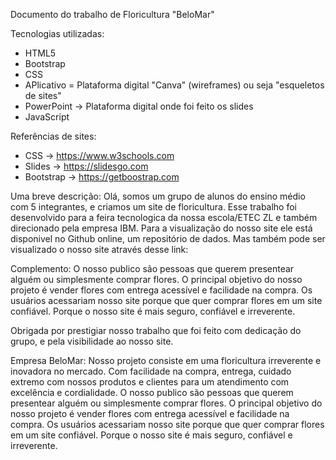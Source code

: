 Documento do trabalho de Floricultura "BeloMar"

Tecnologias utilizadas:
- HTML5
- Bootstrap
- CSS
- APlicativo = Plataforma digital "Canva" (wireframes) ou seja "esqueletos de sites"
- PowerPoint -> Plataforma digital onde foi feito os slides
- JavaScript 

Referências de sites:
- CSS -> https://www.w3schools.com 
- Slides -> https://slidesgo.com
- Bootstrap -> https://getboostrap.com

Uma breve descrição:
Olá, somos um grupo de alunos do ensino médio com 5 integrantes, e criamos um site de floricultura.
Esse trabalho foi desenvolvido para a feira tecnologica da nossa escola/ETEC ZL e também direcionado pela empresa IBM.
Para a visualização do nosso site ele está disponivel no Github online, um repositório de dados.
Mas também pode ser visualizado o nosso site através desse link:


Complemento:
O nosso publico são pessoas que querem presentear alguém ou simplesmente comprar flores.
O principal objetivo do nosso projeto é vender flores com entrega acessível e facilidade na compra.
Os usuários acessariam nosso site porque que quer comprar flores em um site confiável.
Porque o nosso site é mais seguro, confiável e irreverente.

Obrigada por prestigiar nosso trabalho que foi feito com dedicação do grupo, e pela visibilidade ao nosso site.



Empresa BeloMar:
Nosso projeto consiste em uma floricultura irreverente e inovadora no mercado. Com facilidade na compra, entrega, cuidado extremo com nossos produtos e clientes para um atendimento com excelência e cordialidade.
O nosso publico são pessoas que querem presentear alguém ou simplesmente comprar flores.
O principal objetivo do nosso projeto é vender flores com entrega acessível e facilidade na compra.
Os usuários acessariam nosso site porque que quer comprar flores em um site confiável.
Porque o nosso site é mais seguro, confiável e irreverente.
